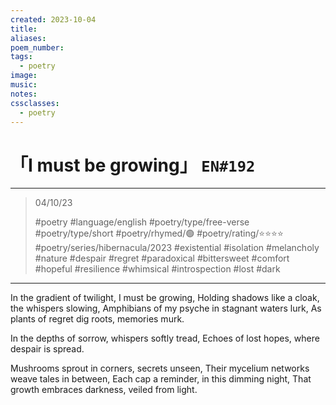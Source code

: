 ```yaml
---
created: 2023-10-04
title:
aliases:
poem_number:
tags:
  - poetry
image:
music:
notes:
cssclasses:
  - poetry
---
```

# 「I must be growing」 `EN#192`

---

> 04/10/23
> 
> #poetry 
> #language/english 
> #poetry/type/free-verse #poetry/type/short 
> #poetry/rhymed/🟢 
> #poetry/rating/⭐⭐⭐⭐ 
> #poetry/series/hibernacula/2023 #existential #isolation #melancholy #nature #despair #regret #paradoxical #bittersweet #comfort #hopeful #resilience #whimsical #introspection #lost #dark 

---

In the gradient of twilight, I must be growing,
Holding shadows like a cloak, the whispers slowing,
Amphibians of my psyche in stagnant waters lurk,
As plants of regret dig roots, memories murk.

In the depths of sorrow, whispers softly tread,
Echoes of lost hopes, where despair is spread.

Mushrooms sprout in corners, secrets unseen,
Their mycelium networks weave tales in between,
Each cap a reminder, in this dimming night,
That growth embraces darkness, veiled from light.